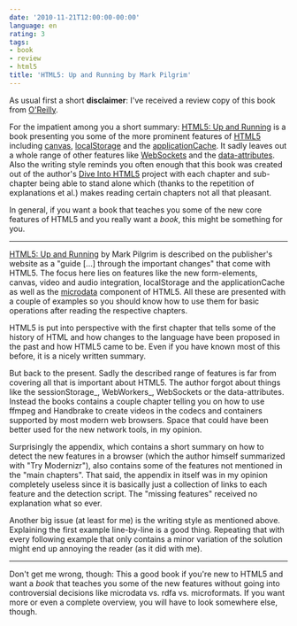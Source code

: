 ```yaml
---
date: '2010-11-21T12:00:00-00:00'
language: en
rating: 3
tags:
- book
- review
- html5
title: 'HTML5: Up and Running by Mark Pilgrim'
---
```



As usual first a short **disclaimer**: I've received a review copy of this
book from [O'Reilly][].

For the impatient among you a short summary: [HTML5: Up and Running][] is a book
presenting you some of the more prominent features of [HTML5][] including [canvas][],
[localStorage][] and the [applicationCache][]. It sadly leaves out a whole range of
other features like [WebSockets][] and the [data-attributes][]. Also the writing style
reminds you often enough that this book was created out of the author's [Dive Into HTML5][]
project with each chapter and sub-chapter being able to stand alone
which (thanks to the repetition of explanations et al.) makes reading certain
chapters not all that pleasant.

In general, if you want a book that teaches you some of the new core features
of HTML5 and you really want a *book*, this might be something for you.

-------------------------------------------------------------------------------

[HTML5: Up and Running][] by Mark Pilgrim is described on the publisher's
website as a "guide [...] through the important changes" that come with HTML5.
The focus here lies on features like the new form-elements, canvas, video and
audio integration, localStorage and the applicationCache as well as the
[microdata][] component of HTML5. All these are presented with a couple of
examples so you should know how to use them for basic operations after reading
the respective chapters.

HTML5 is put into perspective with the first chapter that tells some of the
history of HTML and how changes to the language have been proposed in the past
and how HTML5 came to be. Even if you have known most of this before, it is a
nicely written summary.

But back to the present. Sadly the described range of features is far from
covering all that is important about HTML5. The author forgot about things
like the sessionStorage_, WebWorkers_, WebSockets or the data-attributes.
Instead the books contains a couple chapter telling you on how to use ffmpeg
and Handbrake to create videos in the codecs and containers supported by most
modern web browsers. Space that could have been better used for the new
network tools, in my opinion.

Surprisingly the appendix, which contains a short summary on how to detect the
new features in a browser (which the author himself summarized with "Try
Modernizr"), also contains some of the features not mentioned in the "main
chapters". That said, the appendix in itself was in my opinion completely
useless since it is basically just a collection of links to each feature and
the detection script. The "missing features" received no explanation what so
ever.

Another big issue (at least for me) is the writing style as mentioned above.
Explaining the first example line-by-line is a good thing. Repeating that with
every following example that only contains a minor variation of the solution
might end up annoying the reader (as it did with me).

-------------------------------------------------------------------------------

Don't get me wrong, though: This a good book if you're new to HTML5 and want a
*book* that teaches you some of the new features without going into
controversial decisions like microdata vs. rdfa vs. microformats. If you want
more or even a complete overview, you will have to look somewhere else,
though.

[o'reilly]: http://oreilly.com
[HTML5: Up and Running]: http://oreilly.com/catalog/9780596806033
[websockets]: http://dev.w3.org/html5/websockets/
[applicationCache]: http://www.w3.org/TR/offline-webapps/
[data-attributes]: http://dev.w3.org/html5/spec/Overview.html#embedding-custom-non-visible-data-with-the-data-attributes
[localstorage]: http://dev.w3.org/html5/webstorage/
[sessionstorage]: http://dev.w3.org/html5/webstorage/
[webworkers]: http://www.whatwg.org/specs/web-workers/current-work/
[html5]: http://dev.w3.org/html5/spec/Overview.html
[canvas]: http://dev.w3.org/html5/canvas-api/canvas-2d-api.html
[dive into html5]: http://diveintohtml5.org/
[microdata]: http://dev.w3.org/html5/md/
